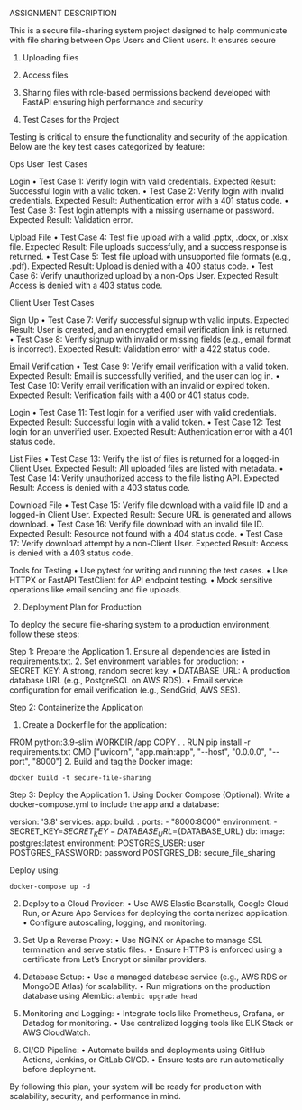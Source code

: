 
ASSIGNMENT DESCRIPTION

This is a secure file-sharing system project designed to help communicate with file sharing between Ops Users and Client users. 
It ensures secure
1. Uploading files
2. Access files
3. Sharing files
with role-based permissions
backend developed with FastAPI ensuring high performance and security


1. Test Cases for the Project

Testing is critical to ensure the functionality and security of the application. Below are the key test cases categorized by feature:

Ops User Test Cases

Login
	•	Test Case 1: Verify login with valid credentials.
Expected Result: Successful login with a valid token.
	•	Test Case 2: Verify login with invalid credentials.
Expected Result: Authentication error with a 401 status code.
	•	Test Case 3: Test login attempts with a missing username or password.
Expected Result: Validation error.

Upload File
	•	Test Case 4: Test file upload with a valid .pptx, .docx, or .xlsx file.
Expected Result: File uploads successfully, and a success response is returned.
	•	Test Case 5: Test file upload with unsupported file formats (e.g., .pdf).
Expected Result: Upload is denied with a 400 status code.
	•	Test Case 6: Verify unauthorized upload by a non-Ops User.
Expected Result: Access is denied with a 403 status code.

Client User Test Cases

Sign Up
	•	Test Case 7: Verify successful signup with valid inputs.
Expected Result: User is created, and an encrypted email verification link is returned.
	•	Test Case 8: Verify signup with invalid or missing fields (e.g., email format is incorrect).
Expected Result: Validation error with a 422 status code.

Email Verification
	•	Test Case 9: Verify email verification with a valid token.
Expected Result: Email is successfully verified, and the user can log in.
	•	Test Case 10: Verify email verification with an invalid or expired token.
Expected Result: Verification fails with a 400 or 401 status code.

Login
	•	Test Case 11: Test login for a verified user with valid credentials.
Expected Result: Successful login with a valid token.
	•	Test Case 12: Test login for an unverified user.
Expected Result: Authentication error with a 401 status code.

List Files
	•	Test Case 13: Verify the list of files is returned for a logged-in Client User.
Expected Result: All uploaded files are listed with metadata.
	•	Test Case 14: Verify unauthorized access to the file listing API.
Expected Result: Access is denied with a 403 status code.

Download File
	•	Test Case 15: Verify file download with a valid file ID and a logged-in Client User.
Expected Result: Secure URL is generated and allows download.
	•	Test Case 16: Verify file download with an invalid file ID.
Expected Result: Resource not found with a 404 status code.
	•	Test Case 17: Verify download attempt by a non-Client User.
Expected Result: Access is denied with a 403 status code.

Tools for Testing
	•	Use pytest for writing and running the test cases.
	•	Use HTTPX or FastAPI TestClient for API endpoint testing.
	•	Mock sensitive operations like email sending and file uploads.

2. Deployment Plan for Production

To deploy the secure file-sharing system to a production environment, follow these steps:

Step 1: Prepare the Application
	1.	Ensure all dependencies are listed in requirements.txt.
	2.	Set environment variables for production:
	•	SECRET_KEY: A strong, random secret key.
	•	DATABASE_URL: A production database URL (e.g., PostgreSQL on AWS RDS).
	•	Email service configuration for email verification (e.g., SendGrid, AWS SES).

Step 2: Containerize the Application
1.	Create a Dockerfile for the application:

FROM python:3.9-slim
WORKDIR /app
COPY . .
RUN pip install -r requirements.txt
CMD ["uvicorn", "app.main:app", "--host", "0.0.0.0", "--port", "8000"]
2.	Build and tag the Docker image:

`docker build -t secure-file-sharing` 



Step 3: Deploy the Application
	1.	Using Docker Compose (Optional):
Write a docker-compose.yml to include the app and a database:

version: '3.8'
services:
  app:
    build: .
    ports:
      - "8000:8000"
    environment:
      - SECRET_KEY=${SECRET_KEY}
      - DATABASE_URL=${DATABASE_URL}
  db:
    image: postgres:latest
    environment:
      POSTGRES_USER: user
      POSTGRES_PASSWORD: password
      POSTGRES_DB: secure_file_sharing

Deploy using:

`docker-compose up -d`


2.	Deploy to a Cloud Provider:
	•	Use AWS Elastic Beanstalk, Google Cloud Run, or Azure App Services for deploying the containerized application.
	•	Configure autoscaling, logging, and monitoring.
3.	Set Up a Reverse Proxy:
	•	Use NGINX or Apache to manage SSL termination and serve static files.
	•	Ensure HTTPS is enforced using a certificate from Let’s Encrypt or similar providers.
4.	Database Setup:
	•	Use a managed database service (e.g., AWS RDS or MongoDB Atlas) for scalability.
	•	Run migrations on the production database using Alembic: `alembic upgrade head`

5.	Monitoring and Logging:
	•	Integrate tools like Prometheus, Grafana, or Datadog for monitoring.
	•	Use centralized logging tools like ELK Stack or AWS CloudWatch.
6.	CI/CD Pipeline:
	•	Automate builds and deployments using GitHub Actions, Jenkins, or GitLab CI/CD.
	•	Ensure tests are run automatically before deployment.

By following this plan, your system will be ready for production with scalability, security, and performance in mind.
